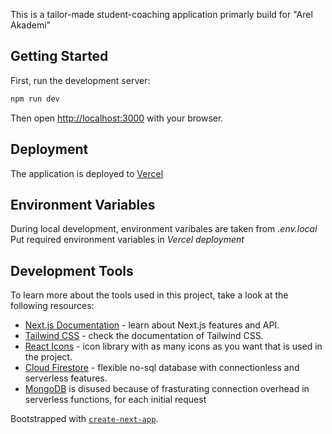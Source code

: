 This is a tailor-made student-coaching application primarly build for "Arel Akademi"

## Getting Started

First, run the development server:

```bash
npm run dev
```

Then open [http://localhost:3000](http://localhost:3000) with your browser.



## Deployment

The application is deployed to [Vercel](https://vercel.com/dashboard)



## Environment Variables

During local development, environment varibales are taken from *.env.local*
Put required environment variables in *Vercel deployment* 



## Development Tools

To learn more about the tools used in this project, take a look at the following resources:

- [Next.js Documentation](https://nextjs.org/docs) - learn about Next.js features and API.
- [Tailwind CSS](https://tailwindcss.com/docs) - check the documentation of Tailwind CSS.
- [React Icons](https://react-icons.github.io/react-icons) - icon library with as many icons as you want that is used in the project.
- [Cloud Firestore](https://firebase.google.com/docs/firestore) - flexible no-sql database with connectionless and serverless features.
- [MongoDB](https://www.mongodb.com/developer/languages/javascript/nextjs-with-mongodb) is disused because of frasturating connection overhead in serverless functions, for each initial request

Bootstrapped with [`create-next-app`](https://github.com/vercel/next.js/tree/canary/packages/create-next-app).
